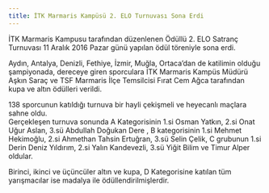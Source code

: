 ```yaml
---
title: İTK Marmaris Kampüsü 2. ELO Turnuvası Sona Erdi
---
```


İTK Marmaris Kampusu tarafından düzenlenen Ödüllü 2. ELO Satranç Turnuvası 11 Aralık 2016 Pazar günü yapılan ödül töreniyle sona erdi.

Aydın, Antalya, Denizli, Fethiye, İzmir, Muğla, Ortaca’dan de katilimin olduğu şampiyonada, dereceye giren sporculara İTK Marmaris Kampüs Müdürü Aşkın Saraç ve TSF Marmaris İlçe Temsilcisi Fırat Cem Ağca tarafından kupa ve altın ödülleri verildi.

138 sporcunun katıldığı turnuva bir hayli çekişmeli ve heyecanlı maçlara sahne oldu.  
Gerçekleşen turnuva sonunda A Kategorisinin 1.si Osman Yatkın, 2.si Onat Uğur Aslan, 3.sü Abdullah Doğukan Dere ,
B kategorisinin 1.si Mehmet Hekimoğlu, 2.si Ahmethan Tahsin Ertuğran, 3.sü Selin Çelik,
C grubunun 1.si Derin Deniz Yıldırım, 2.si Yalın Kandevezli, 3.sü Yiğit Bilim ve Timur Alper oldular.

Birinci, ikinci ve üçüncüler altın ve kupa, D Kategorisine katılan tüm yarışmacılar ise madalya ile ödüllendirilmişlerdir.
